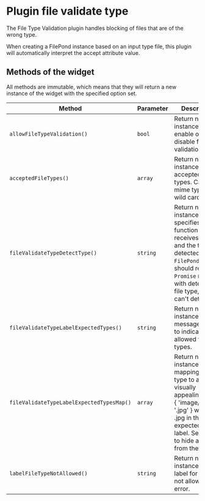 # Plugin file validate type

The File Type Validation plugin handles blocking of files that are of the wrong type.

When creating a FilePond instance based on an input type file, this plugin will automatically interpret the accept
attribute value.

## Methods of the widget

All methods are immutable, which means that they will return a new instance of the widget with the specified option set.

| Method                                    | Parameter | Description                                                                                                                                                                                          | Default                                    |
|-------------------------------------------|-----------|------------------------------------------------------------------------------------------------------------------------------------------------------------------------------------------------------|--------------------------------------------|
| `allowFileTypeValidation()`               | `bool`    | Return new instance with enable or disable file type validation.                                                                                                                                     | `true`                                     |
| `acceptedFileTypes()`                     | `array`   | Return new instance with accepted file types. Can be mime types or wild cards.                                                                                                                       | `[]`                                       |
| `fileValidateTypeDetectType()`            | `string`  | Return new instance specifies function that receives a file and the type detected by `FilePond::class`, should return a `Promise` resolve with detected file type, reject if can't detect.           | `null`                                     |
| `fileValidateTypeLabelExpectedTypes()`    | `string`  | Return new instance with message shown to indicate the allowed file types.                                                                                                                           | `'Expects {allButLastType} or {lastType}'` |
| `fileValidateTypeLabelExpectedTypesMap()` | `array`   | Return new instance allows mapping the file type to a more visually appealing label, { 'image/jpeg': '.jpg' } will show .jpg in the expected types label. Set to null to hide a type from the label. | `[]`                                       |
| `labelFileTypeNotAllowed()`               | `string`  | Return new instance with label for file type not allowed error.                                                                                                                                      | `'File type not allowed'`                  |

